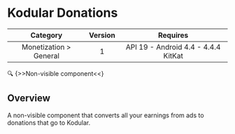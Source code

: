 # Kodular Donations

| Category | Version | Requires |
|:--------:|:-------:|:--------:|
|Monetization > General|1|API 19 - Android 4.4 - 4.4.4 KitKat|

:mag: {>>Non-visible component<<}

## Overview

A non-visible component that converts all your earnings from ads to donations that go to Kodular.